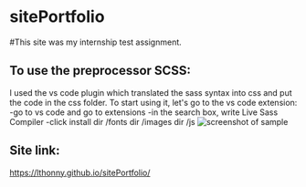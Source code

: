 # sitePortfolio 
#This site was my internship test assignment.

## To use the preprocessor SCSS:
I used the vs code plugin which translated the sass syntax into css and put the code in the css folder.
To start using it, let's go to the vs code extension:
    -go to vs code and go to extensions
    -in the search box, write Live Sass Compiler
    -click install
    dir /fonts
    dir /images
    dir /js
![screenshot of sample](https://user-images.githubusercontent.com/58366884/121660608-16c30f80-caac-11eb-8a24-b131c3ff8362.png)


## Site link:
https://lthonny.github.io/sitePortfolio/
